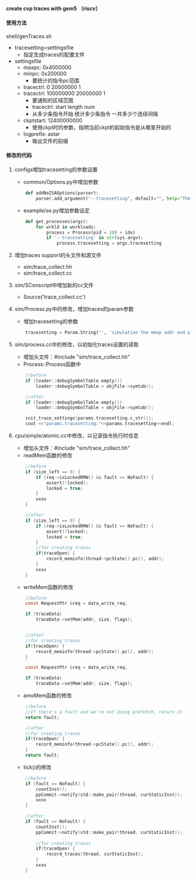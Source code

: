 #### create cvp traces with gem5 （riscv）
#### 使用方法
shell/genTraces.sh
- tracesetting=settingsfile
  - 指定生成traces的配置文件
- settingsfile
  - maxpc: 0x4000000 
  - minpc: 0x200000 
    - 要统计的指令pc范围
  - tracectrl: 0 20000000 1
  - tracectrl: 100000000 20000000 1
    - 要通知的区域范围
    - tracectrl: start length num
    - 从多少条指令开始 统计多少条指令 一共多少个连续间隔
  - ckptstart: 12400000000 
    - 使用ckpt时的参数，指明当前ckpt的起始指令是从哪里开始的
  - logprefix: astar  
    - 输出文件的前缀


#### 修改的代码
1. configs增加tracesetting的参数设置
    - common/Options.py中增加参数
    ```python
        def addNoISAOptions(parser):
            parser.add_argument("--tracesetting", default="", help="The File for Setting Trace Create.")
    ```
    - example/se.py增加参数设定
    ```python 
        def get_processes(args):
            for wrkld in workloads:
                process = Process(pid = 100 + idx)
                if '--tracesetting' in str(sys.argv):
                    process.tracesetting = args.tracesetting
    ```

2. 增加traces support的头文件和源文件
    - sim/trace_collect.hh
    - sim/trace_collect.cc

3. sim/SConscript中增加新的cc文件
    - Source('trace_collect.cc')

4. sim/Process.py中的修改，增加traces的param参数
    - 增加tracesetting的参数
    ```python
        tracesetting = Param.String('', 'simulation the mmap addr end place')
    ```

5. sim/process.cc中的修改，以初始化traces设置的读取
    - 增加头文件：#include "sim/trace_collect.hh"
    - Process::Process函数中
    ```c
        //before
        if (loader::debugSymbolTable.empty())
            loader::debugSymbolTable = objFile->symtab();

        //after
        if (loader::debugSymbolTable.empty())
            loader::debugSymbolTable = objFile->symtab();

        init_trace_settings(params.tracesetting.c_str());
        cout <<"params.tracesetting:"<<params.tracesetting<<endl;
    ```

6. cpu/simple/atomic.cc中修改，以记录指令执行时信息
    - 增加头文件：#include "sim/trace_collect.hh"
    - readMem函数的修改
    ```c
        //before
        if (size_left == 0) {
            if (req->isLockedRMW() && fault == NoFault) {
                assert(!locked);
                locked = true;
            }
            xxxx
        }

        //after 
        if (size_left == 0) {
            if (req->isLockedRMW() && fault == NoFault) {
                assert(!locked);
                locked = true;
            }
            //for creating traces
            if(traceOpen) {
                record_meminfo(thread->pcState().pc(), addr);
            }
            xxxx
        }
    ```

    - writeMem函数的修改
    ```c
        //before
        const RequestPtr &req = data_write_req;

        if (traceData)
            traceData->setMem(addr, size, flags);


        //after
        //for creating traces
        if(traceOpen) {
            record_meminfo(thread->pcState().pc(), addr);
        }

        const RequestPtr &req = data_write_req;

        if (traceData)
            traceData->setMem(addr, size, flags);

    ```

    - amoMem函数的修改
    ```c
        //before
        //If there's a fault and we're not doing prefetch, return it
        return fault;

        //after
        //for creating traces
        if(traceOpen) {
            record_meminfo(thread->pcState().pc(), addr);
        }
        return fault;

    ```

    - tick()的修改
    ```c
        //before
        if (fault == NoFault) {
            countInst();
            ppCommit->notify(std::make_pair(thread, curStaticInst));
            xxxx
        }

        //after
        if (fault == NoFault) {
            countInst();
            ppCommit->notify(std::make_pair(thread, curStaticInst));
            
            //for creating traces
            if(traceOpen) {
                record_traces(thread, curStaticInst);
            }
            xxxx
        }

    ```
